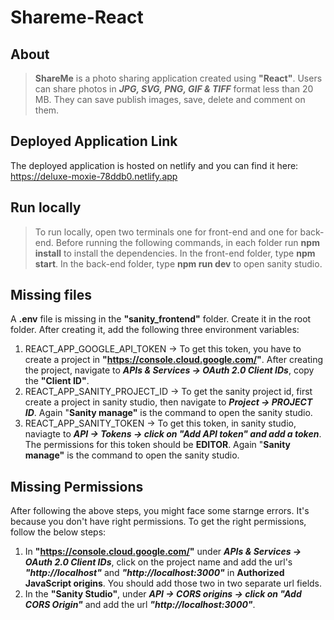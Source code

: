 # Shareme-React

## About 
> **ShareMe** is a photo sharing application created using **"React"**.
> Users can share photos in ***JPG, SVG, PNG, GIF & TIFF*** format less than 20 MB.
> They can save publish images, save, delete and comment on them.

## Deployed Application Link
The deployed application is hosted on netlify and you can find it here:
https://deluxe-moxie-78ddb0.netlify.app

## Run locally
> To run locally, open two terminals one for front-end and one for back-end.
> Before running the following commands, in each folder run **npm install** to install the dependencies.
> In the front-end folder, type **npm start**.
> In the back-end folder, type **npm run dev** to open sanity studio.

## Missing files
A **.env** file is missing in the **"sanity_frontend"** folder. Create it in the root folder.
After creating it, add the following three environment variables:
1) REACT_APP_GOOGLE_API_TOKEN -> To get this token, you have to create a project in **"https://console.cloud.google.com/"**. After creating the project, navigate to ***APIs & Services -> OAuth 2.0 Client IDs***, copy the **"Client ID"**.
2) REACT_APP_SANITY_PROJECT_ID -> To get the sanity project id, first create a project in sanity studio, then navigate to ***Project -> PROJECT ID***. Again "**Sanity manage"** is the command to open the sanity studio.
3) REACT_APP_SANITY_TOKEN -> To get this token, in sanity studio, naviagte to ***API -> Tokens -> click on "Add API token" and add a token***. The permissions for this token should be **EDITOR**. Again "**Sanity manage"** is the command to open the sanity studio.

## Missing Permissions
After following the above steps, you might face some starnge errors. It's because you don't have right permissions. To get the right permissions, follow the below steps:
1) In **"https://console.cloud.google.com/"** under ***APIs & Services -> OAuth 2.0 Client IDs***, click on the project name and add the url's ***"http://localhost"*** and ***"http://localhost:3000"*** in **Authorized JavaScript origins**. You should add those two in two separate url fields.
2) In the **"Sanity Studio"**, under ***API -> CORS origins -> click on "Add CORS Origin"*** and add the url ***"http://localhost:3000"***.
